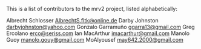 This is a list of contributors to the mrv2 project, listed alphabetically:

Albrecht Schlosser <AlbrechtS.fltk@online.de>
Darby Johnston <darbyjohnston@yahoo.com>
Gonzalo Garramuño <ggarra13@gmail.com>
Greg Ercolano <erco@seriss.com>
Ian MacArthur <imacarthur@gmail.com>
Manolo Guoy <manolo.gouy@gmail.com>
MoAlyousef <may642.2000@gmail.com>
